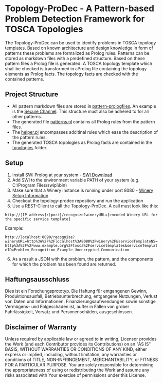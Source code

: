 # Topology-ProDec - A Pattern-based Problem Detection Framework for TOSCA Topologies

The Topology-ProDec can be used to identify problems in TOSCA topology templates. Based on known architecture and design knowledge in form of patterns these problems are formalized as Prolog rules. Patterns can be stored as markdown files with a predefined structure. Based on these pattern files a Prolog file is generated.
A TOSCA topology template which shall be checked is transformed in aProlog file containing the topology elements as Prolog facts.
The topology facts are checked with the contained patterns.


## Project Structure

- All pattern markdown files are stored in [pattern-prologfiles](https://github.com/saatkamp/topology-prodec/tree/master/pattern_prologfiles). An example is the [Secure Channel](https://github.com/saatkamp/topology-prodec/blob/master/pattern_prologfiles/SecureChannel.md). This structure must also be adhered to for all other patterns.
- The generated file [patterns.pl](https://github.com/saatkamp/topology-prodec/blob/master/pattern_prologfiles/patterns.pl) contains all Prolog rules from the pattern files.
- The [helper.pl](https://github.com/saatkamp/topology-prodec/blob/master/pattern_prologfiles/helper.pl) encompasses additinal rules which ease the description of the pattern rules.
- The generated TOSCA topologies as Prolog facts are contained in the [topologies](https://github.com/saatkamp/topology-prodec/tree/master/topologies) folder.

## Setup

1. Install SWI Prolog at your system - [SWI Download](http://www.swi-prolog.org/download/stable)
2. Add SWI to the environment variable PATH of your system (e.g. C:\Program Files\swipl\bin)
3. Make sure that a Winery instance is running under port 8080 - [Winery Setup Information](https://github.com/OpenTOSCA/winery)
4. Checkout the topology-prodec repository and run the application
5. Use a REST-Client to call the Topology-ProDec. A call must look like this:

`http://[IP address]:[port]/recognize?wineryURL=[encoded Winery URL for the specific service template]`

Example:

`http://localhost:8090/recognize?wineryURL=http%3A%2F%2Flocalhost%3A8080%2Fwinery%2F&serviceTemplateNS=http%3A%2F%2Fwww.example.org%2Ftosca%2Fservicetemplates&serviceTemplateID=Problem_Recognition_Example_Unencrypted_Communication`

6. As a result a JSON with the problem, the pattern, and the components for which the problem has been found are returned.

## Haftungsausschluss

Dies ist ein Forschungsprototyp.
Die Haftung für entgangenen Gewinn, Produktionsausfall, Betriebsunterbrechung, entgangene Nutzungen, Verlust von Daten und Informationen, Finanzierungsaufwendungen sowie sonstige Vermögens- und Folgeschäden ist, außer in Fällen von grober Fahrlässigkeit, Vorsatz und Personenschäden, ausgeschlossen.

## Disclaimer of Warranty

Unless required by applicable law or agreed to in writing, Licensor provides the Work (and each Contributor provides its Contributions) on an "AS IS" BASIS, WITHOUT WARRANTIES OR CONDITIONS OF ANY KIND, either express or implied, including, without limitation, any warranties or conditions of TITLE, NON-INFRINGEMENT, MERCHANTABILITY, or FITNESS FOR A PARTICULAR PURPOSE.
You are solely responsible for determining the appropriateness of using or redistributing the Work and assume any risks associated with Your exercise of permissions under this License.
